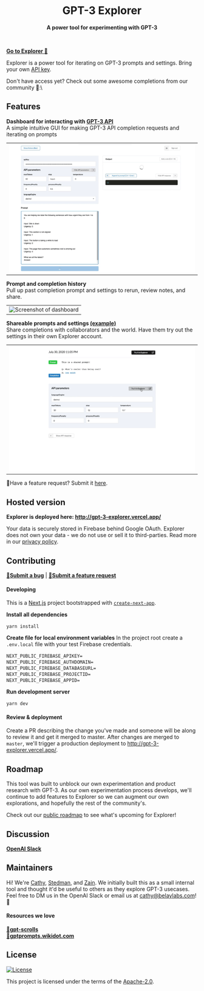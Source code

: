 <div align="center">
  <h1 href="http://gpt-3-explorer.vercel.app/">GPT-3 Explorer</h1>
  <p>
    <strong>A power tool for experimenting with GPT-3</strong>
  </p>
  <br />
</div>


<strong>[Go to Explorer 🚀](http://gpt-3-explorer.vercel.app/)</strong>

Explorer is a power tool for iterating on GPT-3 prompts and settings. Bring your own [API key](https://beta.openai.com/).

Don't have access yet? Check out some awesome completions from our community 🤗:\



## Features

**Dashboard for interacting with [GPT-3 API](https://beta.openai.com/api-ref)**\
A simple intuitive GUI for making GPT-3 API completion requests and iterating on prompts
<table><tr><td>
<img src="misc/dashboard.gif" width=500 alt="Screenshot of dashboard">
</td></tr></table>


**Prompt and completion history**\
Pull up past completion prompt and settings to rerun, review notes, and share.
<table><tr><td>
<img src="misc/history.gif" width=500 alt="Screenshot of dashboard">
</td></tr></table>

**Shareable prompts and settings [(example)](https://gpt-3-explorer.vercel.app/p/R5WLwJTNWcCP7b0xwvEM)**\
Share completions with collaborators and the world. Have them try out the settings in their own Explorer account.
<table><tr><td>
<img src="misc/share.gif" width=500 alt="Screenshot of dashboard">
</td></tr></table>


🐥Have a feature request? Submit it [here](https://github.com/belay-labs/gpt-explorer/issues/new?labels=feature-request&template=feature_request.md).


## Hosted version

**Explorer is deployed here: http://gpt-3-explorer.vercel.app/**

Your data is securely stored in Firebase behind Google OAuth. Explorer does not own your data - we do not use or sell it to third-parties. Read more in our [privacy policy](https://www.notion.so/belay/GPT-3-Explorer-Data-Privacy-cc78082a1d994b7ab8d37df0039a5017).


## Contributing

**[🐛Submit a bug](https://github.com/belay-labs/gpt-explorer/issues/new?labels=bug&template=bug_report.md)** | **[🐥Submit a feature request](https://github.com/belay-labs/gpt-explorer/issues/new?labels=feature-request&template=feature_request.md)**


#### Developing
This is a [Next.js](https://nextjs.org/) project bootstrapped with [`create-next-app`](https://github.com/vercel/next.js/tree/canary/packages/create-next-app).

**Install all dependencies**
```
yarn install
```

**Create file for local environment variables**
In the project root create a `.env.local` file with your test Firebase credentials.
```
NEXT_PUBLIC_FIREBASE_APIKEY=
NEXT_PUBLIC_FIREBASE_AUTHDOMAIN=
NEXT_PUBLIC_FIREBASE_DATABASEURL=
NEXT_PUBLIC_FIREBASE_PROJECTID=
NEXT_PUBLIC_FIREBASE_APPID=
```

**Run development server**
```
yarn dev
```


#### Review & deployment
 
Create a PR describing the change you've made and someone will be along to review it and get it merged to master. After changes are merged to `master`, we'll trigger a production deployment to http://gpt-3-explorer.vercel.app/.


## Roadmap

This tool was built to unblock our own experimentation and product research with GPT-3. As our own experimentation process develops, we'll continue to add features to Explorer so we can augment our own explorations, and hopefully the rest of the community's.

Check out our [public roadmap](https://github.com/belay-labs/gpt-explorer/projects) to see what's upcoming for Explorer!


## Discussion
**[OpenAI Slack](https://openai-api.slack.com/archives/C01763GPGTC/p1596216349338600)**


## Maintainers
Hi! We're [Cathy](https://github.com/cathykc), [Stedman](https://github.com/stedmanblake), and [Zain](https://github.com/tarzain). We initially built this as a small internal tool and thought it'd be useful to others as they explore GPT-3 usecases. Feel free to DM us in the OpenAI Slack or email us at cathy@belaylabs.com! 👋

#### Resources we love
**[📜gpt-scrolls](https://github.com/maraoz/gpt-scrolls)**\
**[📖gptprompts.wikidot.com](http://gptprompts.wikidot.com/)**


## License
[![License](https://img.shields.io/badge/License-Apache%202.0-blue.svg)](https://opensource.org/licenses/Apache-2.0)


This project is licensed under the terms of the [Apache-2.0](LICENSE).
